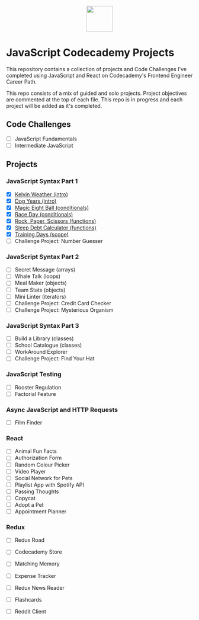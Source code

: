 <p align="center"> <img src="https://user-images.githubusercontent.com/104512014/176559133-f6434a3e-02ea-403e-892d-644b4401ea88.png" height="70px"/> </p>


# JavaScript Codecademy Projects
This repository contains a collection of projects and Code Challenges I've completed using JavaScript and React on Codecademy's Frontend Engineer Career Path. 

This repo consists of a mix of guided and solo projects. Project objectives are commented at the top of each file.  This repo is in progress and each project will be added as it's completed.

## Code Challenges
 - [ ] JavaScript Fundamentals
 - [ ] Intermediate JavaScript
 
## Projects
### JavaScript Syntax Part 1
 - [x] [Kelvin Weather (intro)](https://github.com/emmaclarem/javascript-codecademy-projects/tree/main/JavaScript%20Syntax%20Part%201/Kelvin%20Weather)
 - [x] [Dog Years (intro)](https://github.com/emmaclarem/javascript-codecademy-projects/tree/main/JavaScript%20Syntax%20Part%201/Dog%20Years)
 - [x] [Magic Eight Ball (conditionals)](https://github.com/emmaclarem/javascript-codecademy-projects/tree/main/JavaScript%20Syntax%20Part%201/Magic%20Eight%20Ball)
 - [x] [Race Day (conditionals)](https://github.com/emmaclarem/javascript-codecademy-projects/tree/main/JavaScript%20Syntax%20Part%201/Race%20Day)
 - [x] [Rock, Paper, Scissors (functions)](https://github.com/emmaclarem/javascript-codecademy-projects/tree/main/JavaScript%20Syntax%20Part%201/Rock%2C%20Paper%2C%20Scissors)
 - [x] [Sleep Debt Calculator (functions)](https://github.com/emmaclarem/javascript-codecademy-projects/tree/main/JavaScript%20Syntax%20Part%201/Sleep%20Debt%20Calculator)
 - [x] [Training Days (scope)](https://github.com/emmaclarem/javascript-codecademy-projects/tree/main/JavaScript%20Syntax%20Part%201/Training%20Days)
 - [ ] Challenge Project: Number Guesser
 
### JavaScript Syntax Part 2
 - [ ] Secret Message (arrays)
 - [ ] Whale Talk (loops)
 - [ ] Meal Maker (objects)
 - [ ] Team Stats (objects)
 - [ ] Mini Linter (iterators)
 - [ ] Challenge Project: Credit Card Checker
 - [ ] Challenge Project: Mysterious Organism

### JavaScript Syntax Part 3 
 - [ ] Build a Library (classes)
 - [ ] School Catalogue (classes)
 - [ ] WorkAround Explorer
 - [ ] Challenge Project: Find Your Hat
 
### JavaScript Testing 
 - [ ] Rooster Regulation
 - [ ] Factorial Feature
 
### Async JavaScript and HTTP Requests 
 - [ ] Film Finder
 
### React 
 - [ ] Animal Fun Facts
 - [ ] Authorization Form
 - [ ] Random Colour Picker
 - [ ] Video Player
 - [ ] Social Network for Pets
 - [ ] Playlist App with Spotify API
 - [ ] Passing Thoughts
 - [ ] Copycat
 - [ ] Adopt a Pet
 - [ ] Appointment Planner
 
### Redux 
 - [ ] Redux Road
 - [ ] Codecademy Store
 - [ ] Matching Memory
 - [ ] Expense Tracker
 - [ ] Redux News Reader
 - [ ] Flashcards
 - [ ] Reddit Client
 
